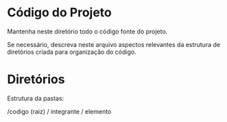 # Código do Projeto

Mantenha neste diretório todo o código fonte do projeto. 

Se necessário, descreva neste arquivo aspectos relevantes da estrutura de diretórios criada para organização do código.

# Diretórios

Estrutura da pastas: 

/codigo (raiz) / integrante / elemento
